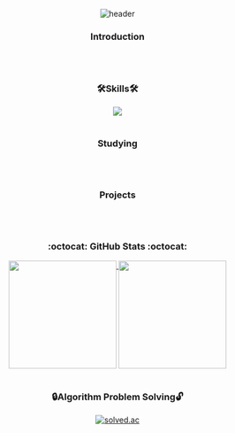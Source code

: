 <!--
**BaeYunjae/BaeYunjae** is a ✨ _special_ ✨ repository because its `README.md` (this file) appears on your GitHub profile.

Here are some ideas to get you started:

- 🔭 I’m currently working on ...
- 🌱 I’m currently learning ...
- 👯 I’m looking to collaborate on ...
- 🤔 I’m looking for help with ...
- 💬 Ask me about ...
- 📫 How to reach me: ...
- 😄 Pronouns: ...
- ⚡ Fun fact: ...
-->

<div align="center">

  ![header](https://capsule-render.vercel.app/api?type=waving&color=gradient&customColorList=4&text=✨Welcome✨&fontSize=40&height=150&fontAlignY=30)

  <h3>Introduction</h3>
  

  <br>
  <br>

  <h3>🛠️Skills🛠️</h3>
  <img src="https://img.shields.io/badge/C++-00599C?style=flat&logo=c%2B%2B&logoColor=white"/>
  <br>
  <br>

  
  <h3>Studying</h3>

  <br>
  <br>


  <h3>Projects</h3>

  <br>
  <br>

  <h3>:octocat: GitHub Stats :octocat:</h3>
  
  <a href="https://github.com/anuraghazra/github-readme-stats">
    <img align="top" src="https://github-readme-stats.vercel.app/api/top-langs/?username=BaeYunjae&layout=donut&theme=algoria" height="195px"/>
  </a>
  <a href="https://github.com/anuraghazra/github-readme-stats">
    <img align="top" src="https://github-readme-stats.vercel.app/api?username=BaeYunjae&show_icons=true&theme=algoria" height="195px"/>
  </a>

  <br>
  <br>

  <h3>🔒Algorithm Problem Solving🔓</h3>
  
  [![solved.ac](http://mazassumnida.wtf/api/v2/generate_badge?boj=jaetti)](https://solved.ac/jaetti)

  <br>
  <br>

</div>



